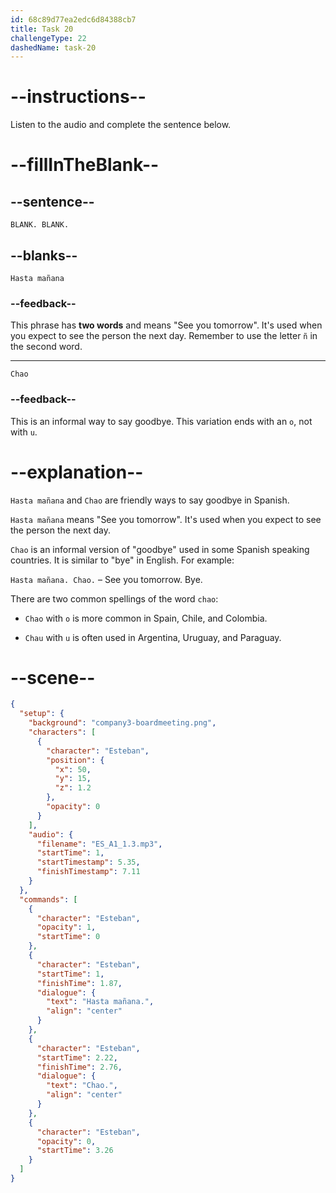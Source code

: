 ```yaml
---
id: 68c89d77ea2edc6d84388cb7
title: Task 20
challengeType: 22
dashedName: task-20
---
```

<!-- (Audio) Esteban: Hasta mañana. Chao. -->

# --instructions--

Listen to the audio and complete the sentence below.

# --fillInTheBlank--

## --sentence--

`BLANK. BLANK.`

## --blanks--

`Hasta mañana`

### --feedback--

This phrase has **two words** and means "See you tomorrow". It's used when you expect to see the person the next day. Remember to use the letter `ñ` in the second word.

---

`Chao`

### --feedback--

This is an informal way to say goodbye. This variation ends with an `o`, not with `u`.

# --explanation--

`Hasta mañana` and `Chao` are friendly ways to say goodbye in Spanish.

`Hasta mañana` means "See you tomorrow". It's used when you expect to see the person the next day.

`Chao` is an informal version of "goodbye" used in some Spanish speaking countries. It is similar to "bye" in English. For example:  

`Hasta mañana. Chao.` – See you tomorrow. Bye.

There are two common spellings of the word `chao`:

- `Chao` with `o` is more common in Spain, Chile, and Colombia.

- `Chau` with `u` is often used in Argentina, Uruguay, and Paraguay.

# --scene--

```json
{
  "setup": {
    "background": "company3-boardmeeting.png",
    "characters": [
      {
        "character": "Esteban",
        "position": {
          "x": 50,
          "y": 15,
          "z": 1.2
        },
        "opacity": 0
      }
    ],
    "audio": {
      "filename": "ES_A1_1.3.mp3",
      "startTime": 1,
      "startTimestamp": 5.35,
      "finishTimestamp": 7.11
    }
  },
  "commands": [
    {
      "character": "Esteban",
      "opacity": 1,
      "startTime": 0
    },
    {
      "character": "Esteban",
      "startTime": 1,
      "finishTime": 1.87,
      "dialogue": {
        "text": "Hasta mañana.",
        "align": "center"
      }
    },
    {
      "character": "Esteban",
      "startTime": 2.22,
      "finishTime": 2.76,
      "dialogue": {
        "text": "Chao.",
        "align": "center"
      }
    },
    {
      "character": "Esteban",
      "opacity": 0,
      "startTime": 3.26
    }
  ]
}
```
